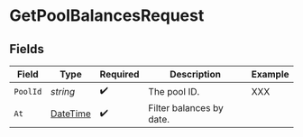 # GetPoolBalancesRequest


## Fields

| Field                                                                                 | Type                                                                                  | Required                                                                              | Description                                                                           | Example                                                                               |
| ------------------------------------------------------------------------------------- | ------------------------------------------------------------------------------------- | ------------------------------------------------------------------------------------- | ------------------------------------------------------------------------------------- | ------------------------------------------------------------------------------------- |
| `PoolId`                                                                              | *string*                                                                              | :heavy_check_mark:                                                                    | The pool ID.                                                                          | XXX                                                                                   |
| `At`                                                                                  | [DateTime](https://learn.microsoft.com/en-us/dotnet/api/system.datetime?view=net-5.0) | :heavy_check_mark:                                                                    | Filter balances by date.<br/>                                                         |                                                                                       |